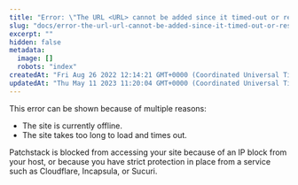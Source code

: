 ```yaml
---
title: "Error: \"The URL <URL> cannot be added since it timed-out or resulted in a server error. Is it currently online?\""
slug: "docs/error-the-url-url-cannot-be-added-since-it-timed-out-or-resulted-in-a-server-error-is-it-currently-online"
excerpt: ""
hidden: false
metadata: 
  image: []
  robots: "index"
createdAt: "Fri Aug 26 2022 12:14:21 GMT+0000 (Coordinated Universal Time)"
updatedAt: "Thu May 11 2023 11:20:04 GMT+0000 (Coordinated Universal Time)"
---
```

This error can be shown because of multiple reasons:

<ul><li>The site is currently offline.</li>
<li>The site takes too long to load and times out.</li></ul>

Patchstack is blocked from accessing your site because of an IP block from your host, or because you have strict protection in place from a service such as Cloudflare, Incapsula, or Sucuri.

